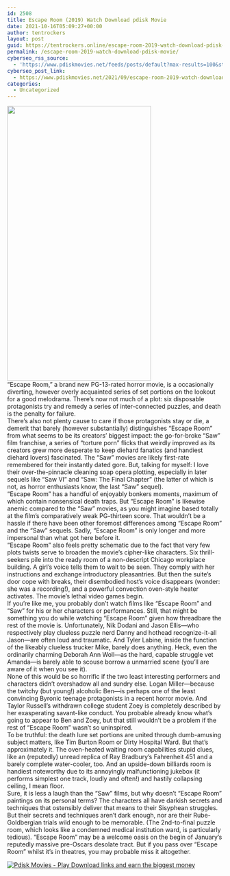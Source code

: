 ```yaml
---
id: 2508
title: Escape Room (2019) Watch Download pdisk Movie
date: 2021-10-16T05:09:27+00:00
author: tentrockers
layout: post
guid: https://tentrockers.online/escape-room-2019-watch-download-pdisk-movie/
permalink: /escape-room-2019-watch-download-pdisk-movie/
cyberseo_rss_source:
  - 'https://www.pdiskmovies.net/feeds/posts/default?max-results=100&start-index=301'
cyberseo_post_link:
  - https://www.pdiskmovies.net/2021/09/escape-room-2019-watch-download-pdisk.html
categories:
  - Uncategorized
---
```

<div class="separator">
  <a href="https://1.bp.blogspot.com/-3iW_gEij7eM/YUoXO1J_8KI/AAAAAAAAASE/N8l1atOk9GkaWXg4FoUtFtkdRYu8VANOQCLcBGAsYHQ/s1200/vfdvdf.jpg" imageanchor="1"><img loading="lazy" border="0" data-original-height="1200" data-original-width="630" height="640" src="https://1.bp.blogspot.com/-3iW_gEij7eM/YUoXO1J_8KI/AAAAAAAAASE/N8l1atOk9GkaWXg4FoUtFtkdRYu8VANOQCLcBGAsYHQ/w336-h640/vfdvdf.jpg" width="336" /></a>
</div>



<div>
  <div>
    <span>“Escape Room,” a brand new PG-13-rated horror movie, is a occasionally diverting, however overly acquainted series of set portions on the lookout for a good melodrama. There’s now not much of a plot: six disposable protagonists try and remedy a series of inter-connected puzzles, and death is the penalty for failure.</span>
  </div>
  
  <div>
    <span>There’s also not plenty cause to care if those protagonists stay or die, a demerit that barely (however substantially) distinguishes “Escape Room” from what seems to be its creators’ biggest impact: the go-for-broke “Saw” film franchise, a series of “torture porn” flicks that weirdly improved as its creators grew more desperate to keep diehard fanatics (and handiest diehard lovers) fascinated. The “Saw” movies are likely first-rate remembered for their instantly dated gore. But, talking for myself: I love their over-the-pinnacle cleaning soap opera plotting, especially in later sequels like “Saw VI” and “Saw: The Final Chapter” (the latter of which is not, as horror enthusiasts know, the last “Saw” sequel).</span>
  </div>
  
  <div>
    <span>“Escape Room” has a handful of enjoyably bonkers moments, maximum of which contain nonsensical death traps. But “Escape Room” is likewise anemic compared to the “Saw” movies, as you might imagine based totally at the film’s comparatively weak PG-thirteen score. That wouldn’t be a hassle if there have been other foremost differences among “Escape Room” and the “Saw” sequels. Sadly, “Escape Room” is only longer and more impersonal than what got here before it.</span>
  </div>
  
  <div>
    <span>“Escape Room” also feels pretty schematic due to the fact that very few plots twists serve to broaden the movie’s cipher-like characters. Six thrill-seekers pile into the ready room of a non-descript Chicago workplace building. A girl’s voice tells them to wait to be seen. They comply with her instructions and exchange introductory pleasantries. But then the suite’s door cope with breaks, their disembodied host’s voice disappears (wonder: she was a recording!), and a powerful convection oven-style heater activates. The movie’s lethal video games begin.</span>
  </div>
  
  <div>
    <span>If you’re like me, you probably don’t watch films like “Escape Room” and “Saw” for his or her characters or performances. Still, that might be something you do while watching “Escape Room” given how threadbare the rest of the movie is. Unfortunately, Nik Dodani and Jason Ellis—who respectively play clueless puzzle nerd Danny and hothead recognize-it-all Jason—are often loud and traumatic. And Tyler Labine, inside the function of the likeably clueless trucker Mike, barely does anything. Heck, even the ordinarily charming Deborah Ann Woll—as the hard, capable struggle vet Amanda—is barely able to scouse borrow a unmarried scene (you’ll are aware of it when you see it).</span>
  </div>
  
  <div>
    <span>None of this would be so horrific if the two least interesting performers and characters didn’t overshadow all and sundry else. Logan Miller—because the twitchy (but young!) alcoholic Ben—is perhaps one of the least convincing Byronic teenage protagonists in a recent horror movie. And Taylor Russell’s withdrawn college student Zoey is completely described by her exasperating savant-like conduct. You probable already know what’s going to appear to Ben and Zoey, but that still wouldn’t be a problem if the rest of “Escape Room” wasn’t so uninspired.</span>
  </div>
  
  <div>
    <span>To be truthful: the death lure set portions are united through dumb-amusing subject matters, like Tim Burton Room or Dirty Hospital Ward. But that’s approximately it. The oven-heated waiting room capabilities stupid clues, like an (reputedly) unread replica of Ray Bradbury’s Fahrenheit 451 and a barely complete water-cooler, too. And an upside-down billiards room is handiest noteworthy due to its annoyingly malfunctioning jukebox (it performs simplest one track, loudly and often!) and hastily collapsing ceiling, I mean floor.</span>
  </div>
  
  <div>
    <span>Sure, it is less a laugh than the &#8220;Saw&#8221; films, but why doesn’t “Escape Room” paintings on its personal terms? The characters all have darkish secrets and techniques that ostensibly deliver that means to their Sisyphean struggles. But their secrets and techniques aren’t dark enough, nor are their Rube-Goldbergian trials wild enough to be memorable. (The 2nd-to-final puzzle room, which looks like a condemned medical institution ward, is particularly tedious). “Escape Room” may be a welcome oasis on the begin of January’s reputedly massive pre-Oscars desolate tract. But if you pass over “Escape Room” whilst it’s in theatres, you may probable miss it altogether.</span>
  </div>
</div>

[![](https://1.bp.blogspot.com/-a93bp85aB6g/YUXjACCiX3I/AAAAAAAAbQE/GHmPI7h0af0tqn6tYzd0cdrDv9Hu9LUSACLcBGAsYHQ/s16000/Play_it_New-removebg-preview.png "Pdisk Movies - Play Download links and earn the biggest money")](https://kofilink.com/1/bnYybGo5MDA0Y3M4?dn=1)